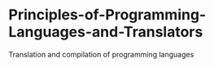 # Principles-of-Programming-Languages-and-Translators
Translation and compilation of programming languages
